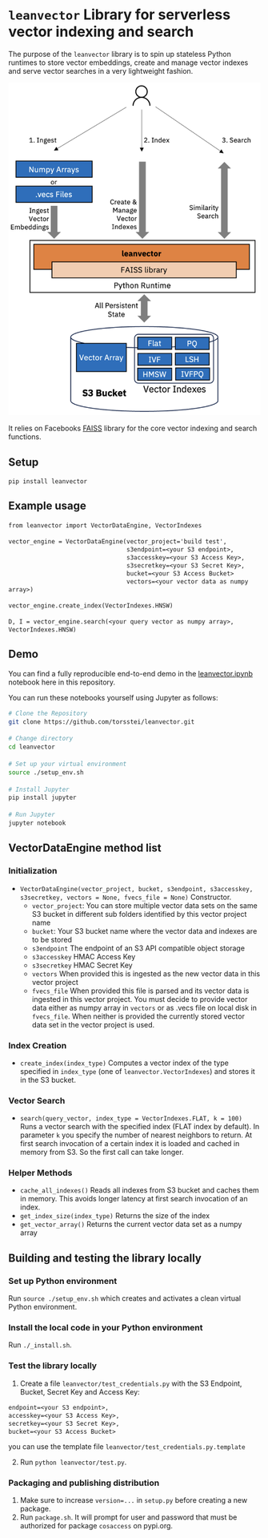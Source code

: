 # `leanvector` Library for serverless vector indexing and search

The purpose of the `leanvector` library is to spin up stateless Python runtimes to store vector embeddings, create and manage vector indexes
and serve vector searches in a very lightweight fashion.
<br>

![](leanvector.png?raw=true)

It relies on Facebooks [FAISS](https://faiss.ai) library for the core vector indexing and search functions.

## Setup
```
pip install leanvector
```

## Example usage
```
from leanvector import VectorDataEngine, VectorIndexes

vector_engine = VectorDataEngine(vector_project='build test',
                                 s3endpoint=<your S3 endpoint>,
                                 s3accesskey=<your S3 Access Key>,
                                 s3secretkey=<your S3 Secret Key>,
                                 bucket=<your S3 Access Bucket>
                                 vectors=<your vector data as numpy array>)

vector_engine.create_index(VectorIndexes.HNSW)

D, I = vector_engine.search(<your query vector as numpy array>, VectorIndexes.HNSW)
```

## Demo
You can find a fully reproducible end-to-end demo in the [leanvector.ipynb](leanvector.ipynb) notebook here in this repository.

You can run these notebooks yourself using Jupyter as follows:

```bash
# Clone the Repository
git clone https://github.com/torsstei/leanvector.git

# Change directory
cd leanvector

# Set up your virtual environment
source ./setup_env.sh

# Install Jupyter
pip install jupyter

# Run Jupyter
jupyter notebook

```

## VectorDataEngine method list
### Initialization
 * `VectorDataEngine(vector_project, bucket, s3endpoint, s3accesskey, s3secretkey, vectors = None, fvecs_file = None)` Constructor.
   * `vector_project`: You can store multiple vector data sets on the same S3 bucket in different sub folders identified by this vector project name
   * `bucket`: Your S3 bucket name where the vector data and indexes are to be stored
   * `s3endpoint` The endpoint of an S3 API compatible object storage
   * `s3accesskey` HMAC Access Key
   * `s3secretkey` HMAC Secret Key
   * `vectors` When provided this is ingested as the new vector data in this vector project
   * `fvecs_file` When provided this file is parsed and its vector data is ingested in this vector project. You must decide to provide vector data either as numpy array in `vectors` or as .vecs file on local disk in `fvecs_file`. When neither is provided the currently stored vector data set in the vector project is used.   
### Index Creation
 * `create_index(index_type)` Computes a vector index of the type specified in `index_type` (one of `leanvector.VectorIndexes`) and stores it in the S3 bucket.
### Vector Search
 * `search(query_vector, index_type = VectorIndexes.FLAT, k = 100)` Runs a vector search with the specified index (FLAT index by default). In parameter `k` you specify the number of nearest neighbors to return. At first search invocation of a certain index it is loaded and cached in memory from S3. So the first call can take longer. 
### Helper Methods
 * `cache_all_indexes()` Reads all indexes from S3 bucket and caches them in memory. This avoids longer latency at first search invocation of an index.
 * `get_index_size(index_type)` Returns the size of the index
 * `get_vector_array()` Returns the current vector data set as a numpy array

## Building and testing the library locally
### Set up Python environment
Run `source ./setup_env.sh` which creates and activates a clean virtual Python environment.
### Install the local code in your Python environment
Run `./_install.sh`.
### Test the library locally
1. Create a file `leanvector/test_credentials.py` with the S3 Endpoint, Bucket, Secret Key and Access Key:
```
endpoint=<your S3 endpoint>,
accesskey=<your S3 Access Key>,
secretkey=<your S3 Secret Key>,
bucket=<your S3 Access Bucket>
```
you can use the template file `leanvector/test_credentials.py.template`

2. Run `python leanvector/test.py`.

### Packaging and publishing distribution
1. Make sure to increase `version=...` in `setup.py` before creating a new package.
2. Run `package.sh`. It will prompt for user and password that must be authorized for package `cosaccess` on pypi.org.
